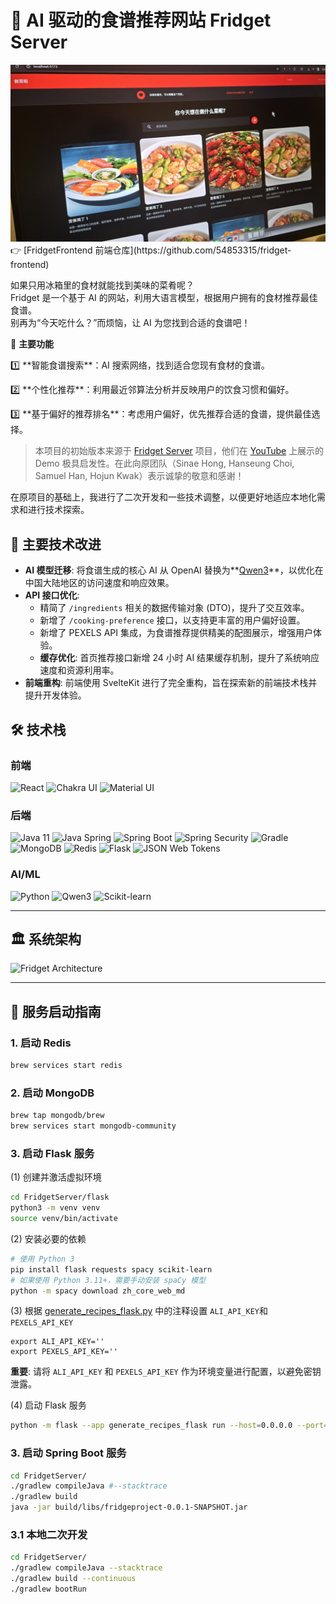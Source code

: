 # 🍏 AI 驱动的食谱推荐网站 Fridget Server

<img width="797" alt="开发阶段界面预览" src="https://github.com/54853315/fridget-frontend/blob/main/frontend/static/images/dev-stage-preview-image.jpeg?raw=true" />
👉 [FridgetFrontend 前端仓库](https://github.com/54853315/fridget-frontend)

如果只用冰箱里的食材就能找到美味的菜肴呢？
<br> Fridget 是一个基于 AI 的网站，利用大语言模型，根据用户拥有的食材推荐最佳食谱。
<br>别再为“今天吃什么？”而烦恼，让 AI 为您找到合适的食谱吧！

🚀 **主要功能**
<p> 1️⃣ **智能食谱搜索**：AI 搜索网络，找到适合您现有食材的食谱。
<p> 2️⃣ **个性化推荐**：利用最近邻算法分析并反映用户的饮食习惯和偏好。
<p> 3️⃣ **基于偏好的推荐排名**：考虑用户偏好，优先推荐合适的食谱，提供最佳选择。


> 本项目的初始版本来源于 [Fridget Server](https://github.com/sinaetown/FridgetServer.git) 项目，他们在 [YouTube](https://youtu.be/FFFVZ70Mt_E) 上展示的 Demo 极具启发性。在此向原团队（Sinae Hong, Hanseung Choi, Samuel Han, Hojun Kwak）表示诚挚的敬意和感谢！

在原项目的基础上，我进行了二次开发和一些技术调整，以便更好地适应本地化需求和进行技术探索。
## 🔧 主要技术改进

- **AI 模型迁移**: 将食谱生成的核心 AI 从 OpenAI 替换为**[Qwen3](https://www.aliyun.com/product/tongyi)**，以优化在中国大陆地区的访问速度和响应效果。
- **API 接口优化**:
  - 精简了 `/ingredients` 相关的数据传输对象 (DTO)，提升了交互效率。
  - 新增了 `/cooking-preference` 接口，以支持更丰富的用户偏好设置。
  - 新增了 PEXELS API 集成，为食谱推荐提供精美的配图展示，增强用户体验。
  - **缓存优化**: 首页推荐接口新增 24 小时 AI 结果缓存机制，提升了系统响应速度和资源利用率。
- **前端重构**: 前端使用 SvelteKit 进行了完全重构，旨在探索新的前端技术栈并提升开发体验。

## 🛠 技术栈

### 前端
![React](https://img.shields.io/badge/React-61DAFB?style=for-the-badge&logo=react&logoColor=white) ![Chakra UI](https://img.shields.io/badge/Chakra%20UI-319795?style=for-the-badge&logo=chakraui&logoColor=white) ![Material UI](https://img.shields.io/badge/Material%20UI-0081CB?style=for-the-badge&logo=mui&logoColor=white)

### 后端
![Java 11](https://img.shields.io/badge/java%2011-%23ED8B00.svg?style=for-the-badge&logo=openjdk&logoColor=white) ![Java Spring](https://img.shields.io/badge/Java%20Spring-6DB33F?style=for-the-badge&logo=spring&logoColor=white) ![Spring Boot](https://img.shields.io/badge/Spring%20Boot-6DB33F?style=for-the-badge&logo=springboot&logoColor=white) ![Spring Security](https://img.shields.io/badge/Spring%20Security-6DB33F?style=for-the-badge&logo=springsecurity&logoColor=white) ![Gradle](https://img.shields.io/badge/Gradle-02303A.svg?style=for-the-badge&logo=Gradle&logoColor=white) ![MongoDB](https://img.shields.io/badge/MongoDB-47A248?style=for-the-badge&logo=mongodb&logoColor=white) ![Redis](https://img.shields.io/badge/Redis-DC382D?style=for-the-badge&logo=redis&logoColor=white) ![Flask](https://img.shields.io/badge/flask-%23000.svg?style=for-the-badge&logo=flask&logoColor=white) ![JSON Web Tokens](https://img.shields.io/badge/JSON%20Web%20Tokens-000000?style=for-the-badge&logo=jsonwebtokens&logoColor=white)

### AI/ML
![Python](https://img.shields.io/badge/Python-3776AB?style=for-the-badge&logo=python&logoColor=white) ![Qwen3](https://img.shields.io/badge/%E9%80%9A%E4%B9%89%E5%8D%83%E9%97%AE-412991?style=for-the-badge&logo=alibabacloud&logoColor=white) ![Scikit-learn](https://img.shields.io/badge/Scikit--learn-F7931E?style=for-the-badge&logo=scikit-learn&logoColor=white)

---

## 🏛️ 系统架构

![Fridget Architecture](https://github.com/user-attachments/assets/d9fd87f8-98a6-42b9-bb42-a1aaf5999612)

---

## 🚀 服务启动指南

### 1. 启动 Redis
```bash
brew services start redis
```

### 2. 启动 MongoDB

```bash
brew tap mongodb/brew
brew services start mongodb-community
```

### 3. 启动 Flask 服务

(1) 创建并激活虚拟环境
```bash
cd FridgetServer/flask
python3 -m venv venv
source venv/bin/activate
```

(2) 安装必要的依赖
  
```bash
# 使用 Python 3
pip install flask requests spacy scikit-learn
# 如果使用 Python 3.11+，需要手动安装 spaCy 模型
python -m spacy download zh_core_web_md
```

</details>

(3) 根据 [generate_recipes_flask.py](./flask/generate_recipes_flask.py) 中的注释设置 `ALI_API_KEY`和`PEXELS_API_KEY`

```
export ALI_API_KEY=''
export PEXELS_API_KEY=''
```

**重要**: 请将 `ALI_API_KEY` 和 `PEXELS_API_KEY` 作为环境变量进行配置，以避免密钥泄露。

(4) 启动 Flask 服务

```bash
python -m flask --app generate_recipes_flask run --host=0.0.0.0 --port=5001 #--debug
```

### 3. 启动 Spring Boot 服务
```bash
cd FridgetServer/
./gradlew compileJava #--stacktrace
./gradlew build
java -jar build/libs/fridgeproject-0.0.1-SNAPSHOT.jar
```

### 3.1 本地二次开发

```bash
cd FridgetServer/
./gradlew compileJava --stacktrace
./gradlew build --continuous
./gradlew bootRun
```
